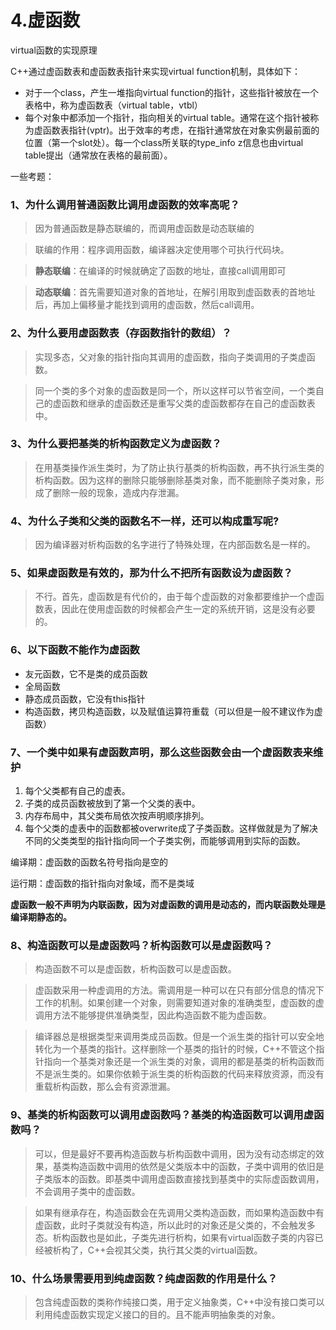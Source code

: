 # 4.虚函数

virtual函数的实现原理

C++通过虚函数表和虚函数表指针来实现virtual function机制，具体如下：

-   对于一个class，产生一堆指向virtual function的指针，这些指针被放在一个表格中，称为虚函数表（virtual table，vtbl）
-   每个对象中都添加一个指针，指向相关的virtual table。通常在这个指针被称为虚函数表指针(vptr)。出于效率的考虑，在指针通常放在对象实例最前面的位置（第一个slot处）。每一个class所关联的type\_info z信息也由virtual table提出（通常放在表格的最前面）。

一些考题：

### 1、为什么调用普通函数比调用虚函数的效率高呢？

> 因为普通函数是静态联编的，而调用虚函数是动态联编的

> 联编的作用：程序调用函数，编译器决定使用哪个可执行代码块。

> **静态联编**：在编译的时候就确定了函数的地址，直接call调用即可

> **动态联编**：首先需要知道对象的首地址，在解引用取到虚函数表的首地址后，再加上偏移量才能找到调用的虚函数，然后call调用。

### 2、为什么要用虚函数表（存函数指针的数组）？

> 实现多态，父对象的指针指向其调用的虚函数，指向子类调用的子类虚函数。

> 同一个类的多个对象的虚函数是同一个，所以这样可以节省空间，一个类自己的虚函数和继承的虚函数还是重写父类的虚函数都存在自己的虚函数表中。

### 3、为什么要把基类的析构函数定义为虚函数？

> 在用基类操作派生类时，为了防止执行基类的析构函数，再不执行派生类的析构函数。因为这样的删除只能够删除基类对象，而不能删除子类对象，形成了删除一般的现象，造成内存泄漏。

### 4、为什么子类和父类的函数名不一样，还可以构成重写呢?

> 因为编译器对析构函数的名字进行了特殊处理，在内部函数名是一样的。

### 5、如果虚函数是有效的，那为什么不把所有函数设为虚函数？

> 不行。首先，虚函数是有代价的，由于每个虚函数的对象都要维护一个虚函数表，因此在使用虚函数的时候都会产生一定的系统开销，这是没有必要的。

### 6、以下函数不能作为虚函数

-   友元函数，它不是类的成员函数
-   全局函数
-   静态成员函数，它没有this指针
-   构造函数，拷贝构造函数，以及赋值运算符重载（可以但是一般不建议作为虚函数）

### 7、一个类中如果有虚函数声明，那么这些函数会由一个虚函数表来维护

1.  每个父类都有自己的虚表。
2.  子类的成员函数被放到了第一个父类的表中。
3.  内存布局中，其父类布局依次按声明顺序排列。
4.  每个父类的虚表中的函数都被overwrite成了子类函数。这样做就是为了解决不同的父类类型的指针指向同一个子类实例，而能够调用到实际的函数。

编译期：虚函数的函数名符号指向是空的

运行期：虚函数的指针指向对象域，而不是类域

**虚函数一般不声明为内联函数，因为对虚函数的调用是动态的，而内联函数处理是编译期静态的。**

### 8、构造函数可以是虚函数吗？析构函数可以是虚函数吗？

> 构造函数不可以是虚函数，析构函数可以是虚函数。

> 虚函数采用一种虚调用的方法。需调用是一种可以在只有部分信息的情况下工作的机制。如果创建一个对象，则需要知道对象的准确类型，虚函数的虚调用方法不能够提供准确类型，因此构造函数不能为虚函数。

> 编译器总是根据类型来调用类成员函数。但是一个派生类的指针可以安全地转化为一个基类的指针。这样删除一个基类的指针的时候，C++不管这个指针指向一个基类对象还是一个派生类的对象，调用的都是基类的析构函数而不是派生类的。如果你依赖于派生类的析构函数的代码来释放资源，而没有重载析构函数，那么会有资源泄漏。

### 9、基类的析构函数可以调用虚函数吗？基类的构造函数可以调用虚函数吗？

> 可以，但是最好不要再构造函数与析构函数中调用，因为没有动态绑定的效果，基类构造函数中调用的依然是父类版本中的函数，子类中调用的依旧是子类版本的函数。即基类中调用虚函数直接找到基类中的实际虚函数调用，不会调用子类中的虚函数。

> 如果有继承存在，构造函数会在先调用父类构造函数，而如果构造函数中有虚函数，此时子类就没有构造，所以此时的对象还是父类的，不会触发多态。析构函数也是如此，子类先进行析构，如果有virtual函数子类的内容已经被析构了，C++会视其父类，执行其父类的virtual函数。

### 10、什么场景需要用到纯虚函数？纯虚函数的作用是什么？

> 包含纯虚函数的类称作纯接口类，用于定义抽象类，C++中没有接口类可以利用纯虚函数实现定义接口的目的。且不能声明抽象类的对象。
